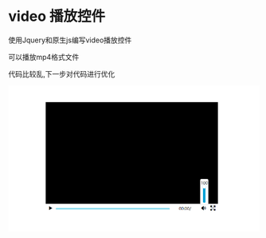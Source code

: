 # video 播放控件
使用Jquery和原生js编写video播放控件

可以播放mp4格式文件

代码比较乱,下一步对代码进行优化

![image](https://raw.githubusercontent.com/Kaxyubok/img-folder/master/20170728173444.png)
